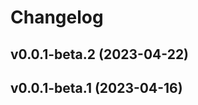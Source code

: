 # Changelog

<!--next-version-placeholder-->

## v0.0.1-beta.2 (2023-04-22)


## v0.0.1-beta.1 (2023-04-16)

